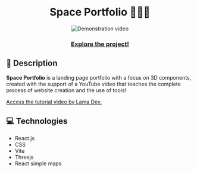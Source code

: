 <div align="center">
  <h1>Space Portfolio 🚀👨‍🚀</h1>
</div>

<div align="center">
  <img src="./img/space-portfolio.gif" alt="Demonstration video" />
</div>

<div align="center">
  <h3><a href="https://michelesilva20.github.io/space-project/" target="_blank">Explore the project!</a></h3>
</div>

<div>
    <h2>📖 Description</h2>
    <p><strong>Space Portfolio</strong> is a landing page portfolio with a focus on 3D components, created with the support of a YouTube video that teaches the complete process of website creation and the use of tools!</p>

  <p><a href="https://www.youtube.com/watch?v=qALsVa-V9qo" target="_blank">Access the tutorial video by Lama Dev.</a></p>
</div>

<div>
  <h2>💻 Technologies</h2>
  <ul>
    <li>React.js</li>
    <li>CSS</li>
    <li>Vite</li>
    <li>Threejs</li>
    <li>React simple maps</li>
  </ul>
</div>